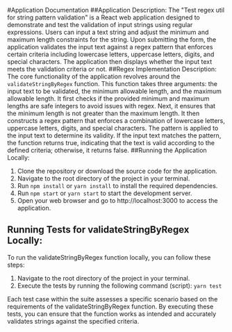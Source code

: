 #Application Documentation
##Application Description:
The "Test regex util for string pattern validation" is a React web application designed to demonstrate and test the validation of input strings using regular expressions. Users can input a text string and adjust the minimum and maximum length constraints for the string. Upon submitting the form, the application validates the input text against a regex pattern that enforces certain criteria including lowercase letters, uppercase letters, digits, and special characters. The application then displays whether the input text meets the validation criteria or not.
##Regex Implementation Description:
The core functionality of the application revolves around the `validateStringByRegex` function. This function takes three arguments: the input text to be validated, the minimum allowable length, and the maximum allowable length. It first checks if the provided minimum and maximum lengths are safe integers to avoid issues with regex. Next, it ensures that the minimum length is not greater than the maximum length. It then constructs a regex pattern that enforces a combination of lowercase letters, uppercase letters, digits, and special characters. The pattern is applied to the input text to determine its validity. If the input text matches the pattern, the function returns true, indicating that the text is valid according to the defined criteria; otherwise, it returns false.
##Running the Application Locally:

1. Clone the repository or download the source code for the application.
2. Navigate to the root directory of the project in your terminal.
3. Run `npm install` or `yarn install` to install the required dependencies.
4. Run `npm start` or `yarn start` to start the development server.
5. Open your web browser and go to http://localhost:3000 to access the application.

## Running Tests for validateStringByRegex Locally:

To run the validateStringByRegex function locally, you can follow these steps:

1. Navigate to the root directory of the project in your terminal.
2. Execute the tests by running the following command (script):
   `yarn test`

Each test case within the suite assesses a specific scenario based on the requirements of the validateStringByRegex function. By executing these tests, you can ensure that the function works as intended and accurately validates strings against the specified criteria.
